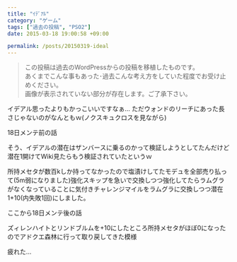 ```yaml
---
title: "ｲﾃﾞｱﾙ"
category: "ゲーム"
tags: ["過去の投稿", "PSO2"]
date: 2015-03-18 19:00:58 +09:00

permalink: /posts/20150319-ideal
---
```


> この投稿は過去のWordPressからの投稿を移植したものです。  
> あくまでこんな事もあった･過去こんな考え方をしていた程度でお受け止めください。  
> 画像が表示されていない部分が存在します。ご了承下さい。

イデアル思ったよりもかっこいいですなぁ&#8230;
ただウォンドのリーチにあった長さじゃないのがなんともｗ(ノクスキュクロスを見ながら)

18日メンテ前の話

そう、イデアルの潜在はザンバースに乗るのかって検証しようとしてたんだけど潜在1開けてWiki見たらもう検証されていたというｗ

所持メセタが数百kしか持ってなかったので塩漬けしてたモデュを全部売り払って(5m弱になりました)強化スキップを急いで交換しつつ強化してたらラムグラがなくなっていることに気付きチャレンジマイルをラムグラに交換しつつ潜在1+10(内失敗1回)にしました。

ここから18日メンテ後の話

ズィレンハイトとリンドブルムを+10にしたところ所持メセタがほぼ0になったのでアドクエ森林に行って取り戻してきた模様

疲れた&#8230;
